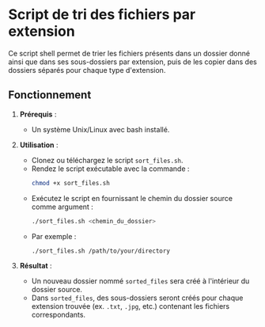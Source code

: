 # Script de tri des fichiers par extension

Ce script shell permet de trier les fichiers présents dans un dossier donné ainsi que dans ses sous-dossiers par extension, puis de les copier dans des dossiers séparés pour chaque type d'extension.

## Fonctionnement

1. **Prérequis** : 
   - Un système Unix/Linux avec bash installé.

2. **Utilisation** :
   - Clonez ou téléchargez le script `sort_files.sh`.
   - Rendez le script exécutable avec la commande :
     ```bash
     chmod +x sort_files.sh
     ```
   - Exécutez le script en fournissant le chemin du dossier source comme argument :
     ```bash
     ./sort_files.sh <chemin_du_dossier>
     ```
   - Par exemple :
     ```bash
     ./sort_files.sh /path/to/your/directory
     ```

3. **Résultat** :
   - Un nouveau dossier nommé `sorted_files` sera créé à l'intérieur du dossier source.
   - Dans `sorted_files`, des sous-dossiers seront créés pour chaque extension trouvée (ex. `.txt`, `.jpg`, etc.) contenant les fichiers correspondants.
